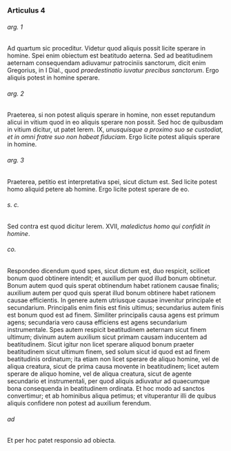 ### Articulus 4

###### arg. 1
Ad quartum sic proceditur. Videtur quod aliquis possit licite sperare in homine. Spei enim obiectum est beatitudo aeterna. Sed ad beatitudinem aeternam consequendam adiuvamur patrociniis sanctorum, dicit enim Gregorius, in I Dial., quod *praedestinatio iuvatur precibus sanctorum*. Ergo aliquis potest in homine sperare.

###### arg. 2
Praeterea, si non potest aliquis sperare in homine, non esset reputandum alicui in vitium quod in eo aliquis sperare non possit. Sed hoc de quibusdam in vitium dicitur, ut patet Ierem. IX, *unusquisque a proximo suo se custodiat, et in omni fratre suo non habeat fiduciam*. Ergo licite potest aliquis sperare in homine.

###### arg. 3
Praeterea, petitio est interpretativa spei, sicut dictum est. Sed licite potest homo aliquid petere ab homine. Ergo licite potest sperare de eo.

###### s. c.
Sed contra est quod dicitur Ierem. XVII, *maledictus homo qui confidit in homine*.

###### co.
Respondeo dicendum quod spes, sicut dictum est, duo respicit, scilicet bonum quod obtinere intendit; et auxilium per quod illud bonum obtinetur. Bonum autem quod quis sperat obtinendum habet rationem causae finalis; auxilium autem per quod quis sperat illud bonum obtinere habet rationem causae efficientis. In genere autem utriusque causae invenitur principale et secundarium. Principalis enim finis est finis ultimus; secundarius autem finis est bonum quod est ad finem. Similiter principalis causa agens est primum agens; secundaria vero causa efficiens est agens secundarium instrumentale. Spes autem respicit beatitudinem aeternam sicut finem ultimum; divinum autem auxilium sicut primam causam inducentem ad beatitudinem. Sicut igitur non licet sperare aliquod bonum praeter beatitudinem sicut ultimum finem, sed solum sicut id quod est ad finem beatitudinis ordinatum; ita etiam non licet sperare de aliquo homine, vel de aliqua creatura, sicut de prima causa movente in beatitudinem; licet autem sperare de aliquo homine, vel de aliqua creatura, sicut de agente secundario et instrumentali, per quod aliquis adiuvatur ad quaecumque bona consequenda in beatitudinem ordinata. Et hoc modo ad sanctos convertimur; et ab hominibus aliqua petimus; et vituperantur illi de quibus aliquis confidere non potest ad auxilium ferendum.

###### ad 
Et per hoc patet responsio ad obiecta.

